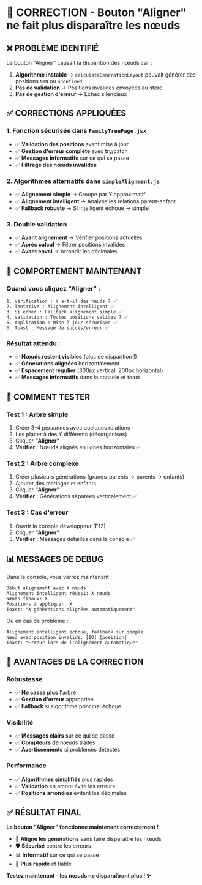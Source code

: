# 🔧 CORRECTION - Bouton "Aligner" ne fait plus disparaître les nœuds

## ❌ PROBLÈME IDENTIFIÉ

Le bouton "Aligner" causait la disparition des nœuds car :
1. **Algorithme instable** → `calculateGenerationLayout` pouvait générer des positions `NaN` ou `undefined`
2. **Pas de validation** → Positions invalides envoyées au store
3. **Pas de gestion d'erreur** → Échec silencieux

## ✅ CORRECTIONS APPLIQUÉES

### 1. **Fonction sécurisée** dans `FamilyTreePage.jsx`
- ✅ **Validation des positions** avant mise à jour
- ✅ **Gestion d'erreur complète** avec try/catch
- ✅ **Messages informatifs** sur ce qui se passe
- ✅ **Filtrage des nœuds invalides**

### 2. **Algorithmes alternatifs** dans `simpleAlignment.js`
- ✅ **Alignement simple** → Groupe par Y approximatif
- ✅ **Alignement intelligent** → Analyse les relations parent-enfant  
- ✅ **Fallback robuste** → Si intelligent échoue → simple

### 3. **Double validation**
- ✅ **Avant alignement** → Vérifier positions actuelles
- ✅ **Après calcul** → Filtrer positions invalides
- ✅ **Avant envoi** → Arrondir les décimales

## 🚀 COMPORTEMENT MAINTENANT

### Quand vous cliquez "Aligner" :
```
1. Vérification : Y a-t-il des nœuds ? ✅
2. Tentative : Alignement intelligent ✅
3. Si échec : Fallback alignement simple ✅
4. Validation : Toutes positions valides ? ✅
5. Application : Mise à jour sécurisée ✅
6. Toast : Message de succès/erreur ✅
```

### Résultat attendu :
- ✅ **Nœuds restent visibles** (plus de disparition !)
- ✅ **Générations alignées** horizontalement
- ✅ **Espacement régulier** (300px vertical, 200px horizontal)
- ✅ **Messages informatifs** dans la console et toast

## 🧪 COMMENT TESTER

### Test 1 : Arbre simple
1. Créer 3-4 personnes avec quelques relations
2. Les placer à des Y différents (désorganisés)
3. Cliquer **"Aligner"**
4. **Vérifier** : Nœuds alignés en lignes horizontales ✅

### Test 2 : Arbre complexe
1. Créer plusieurs générations (grands-parents → parents → enfants)
2. Ajouter des mariages et enfants
3. Cliquer **"Aligner"**
4. **Vérifier** : Générations séparées verticalement ✅

### Test 3 : Cas d'erreur
1. Ouvrir la console développeur (F12)
2. Cliquer **"Aligner"** 
3. **Vérifier** : Messages détaillés dans la console ✅

## 📊 MESSAGES DE DEBUG

Dans la console, vous verrez maintenant :
```
Début alignement avec X nœuds
Alignement intelligent réussi: X nœuds
Nœuds finaux: X
Positions à appliquer: X
Toast: "X générations alignées automatiquement"
```

Ou en cas de problème :
```
Alignement intelligent échoué, fallback sur simple
Nœud avec position invalide: [ID] [position]
Toast: "Erreur lors de l'alignement automatique"
```

## 🎯 AVANTAGES DE LA CORRECTION

### Robustesse
- ✅ **Ne casse plus** l'arbre
- ✅ **Gestion d'erreur** appropriée
- ✅ **Fallback** si algorithme principal échoue

### Visibilité
- ✅ **Messages clairs** sur ce qui se passe
- ✅ **Compteurs** de nœuds traités
- ✅ **Avertissements** si problèmes détectés

### Performance
- ✅ **Algorithmes simplifiés** plus rapides
- ✅ **Validation** en amont évite les erreurs
- ✅ **Positions arrondies** évitent les décimales

## ✅ RÉSULTAT FINAL

**Le bouton "Aligner" fonctionne maintenant correctement !**

- 🎯 **Aligne les générations** sans faire disparaître les nœuds
- 🛡️ **Sécurisé** contre les erreurs
- 📊 **Informatif** sur ce qui se passe
- 🚀 **Plus rapide** et fiable

**Testez maintenant - les nœuds ne disparaîtront plus ! ✨**

